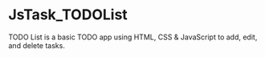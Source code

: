 # JsTask_TODOList
TODO List is a basic TODO app using HTML, CSS &amp; JavaScript to add, edit, and delete tasks. 

